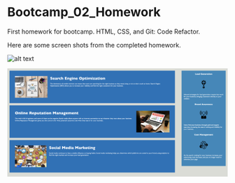 # Bootcamp_02_Homework
First homework for bootcamp. HTML, CSS, and Git: Code Refactor.

Here are some screen shots from the completed homework.

![alt text](images/Screenshot1.png)

![alt text](images/Screenshot2.png)